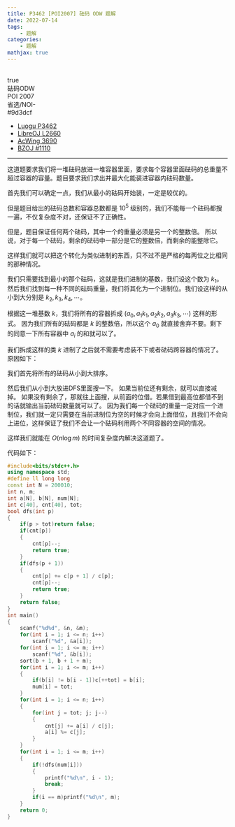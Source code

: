 ```yaml
---
title: P3462 [POI2007] 砝码 ODW 题解
date: 2022-07-14
tags:
	- 题解
categories:
	- 题解
mathjax: true
---
```

<br>
<!-- more -->
<div id="problem-card-vis">true</div>
<div id="problem-info-name">砝码ODW</div>
<div id="problem-info-from">POI 2007</div>
<div id="problem-info-difficulty">省选/NOI-</div>
<div id="problem-info-color">#9d3dcf</div>
<div id="problem-info-submit"><ul><li><a href="https://www.luogu.com.cn/problem/P3462">Luogu P3462</a></li><li><a href="https://loj.ac/p/2660">LibreOJ L2660</a></li><li><a href="https://www.acwing.com/problem/content/3693/">AcWing 3690</a></li><li><a href="https://darkbzoj.cc/problem/1110">BZOJ #1110</a></li></ul></div>

----

这道题要求我们将一堆砝码放进一堆容器里面，要求每个容器里面砝码的总重量不超过容器的容量。题目要求我们求出并最大化能装进容器内砝码数量。

首先我们可以确定一点，我们从最小的砝码开始装，一定是较优的。

但是题目给出的砝码总数和容器总数都是 $10^5$ 级别的，我们不能每一个砝码都搜一遍，不仅复杂度不对，还保证不了正确性。

但是，题目保证任何两个砝码，其中一个的重量必须是另一个的整数倍。
所以说，对于每一个砝码，剩余的砝码中一部分是它的整数倍，而剩余的能整除它。

这样我们就可以把这个转化为类似进制的东西，只不过不是严格的每两位之比相同的那种情况。

我们只需要找到最小的那个砝码，这就是我们进制的基数，我们设这个数为 $k_1$。
然后我们找到每一种不同的砝码重量，我们将其化为一个进制位。我们设这样的从小到大分别是 $k_2,k_3,k_4,\cdots$。

根据这一堆基数 $k$，我们将所有的容器拆成 $(a_0,a_1k_1,a_2k_2,a_3k_3,\cdots)$ 这样的形式。
因为我们所有的砝码都是 $k$ 的整数倍，所以这个 $a_0$ 就直接舍弃不要。剩下的同意一下所有容器中 $a_i$ 的和就可以了。

我们拆成这样的类 $k$ 进制了之后就不需要考虑装不下或者砝码跨容器的情况了。原因如下：

我们首先将所有的砝码从小到大排序。

然后我们从小到大放进DFS里面搜一下。
如果当前位还有剩余，就可以直接减掉。
如果没有剩余了，那就往上面搜，从前面的位借。若果借到最高位都借不到的话就输出当前砝码数量就可以了。
因为我们每一个砝码的重量一定对应一个进制位，我们就一定只需要在当前进制位为空的时候才会向上面借位，且我们不会向上进位，这样保证了我们不会让一个砝码利用两个不同容器的空间的情况。

这样我们就能在 $O(n\log{m})$ 的时间复杂度内解决这道题了。

代码如下：

``` cpp
#include<bits/stdc++.h>
using namespace std;
#define ll long long
const int N = 200010;
int n, m;
int a[N], b[N], num[N];
int c[40], cnt[40], tot;
bool dfs(int p)
{
	if(p > tot)return false;
	if(cnt[p])
	{
		cnt[p]--;
		return true;
	}
	if(dfs(p + 1))
	{
		cnt[p] += c[p + 1] / c[p];
		cnt[p]--;
		return true;
	}
	return false;
}
int main()
{
	scanf("%d%d", &n, &m);
	for(int i = 1; i <= n; i++)
		scanf("%d", &a[i]);
	for(int i = 1; i <= m; i++)
		scanf("%d", &b[i]);
	sort(b + 1, b + 1 + m);
	for(int i = 1; i <= m; i++)
	{
		if(b[i] != b[i - 1])c[++tot] = b[i];
		num[i] = tot;
	}
	for(int i = 1; i <= n; i++)
	{
		for(int j = tot; j; j--)
		{
			cnt[j] += a[i] / c[j];
			a[i] %= c[j];
		}
	}
	for(int i = 1; i <= m; i++)
	{
		if(!dfs(num[i]))
		{
			printf("%d\n", i - 1);
			break;
		}
		if(i == m)printf("%d\n", m);
	}
	return 0;
}
```

